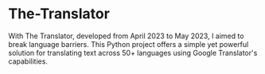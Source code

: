 # The-Translator
With The Translator, developed from April 2023 to May 2023, I aimed to break language barriers. This Python project offers a simple yet powerful solution for translating text across 50+ languages using Google Translator's capabilities.

